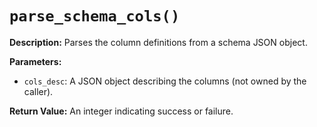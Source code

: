 # `parse_schema_cols()`

**Description:**
Parses the column definitions from a schema JSON object.

**Parameters:**
- `cols_desc`: A JSON object describing the columns (not owned by the caller).

**Return Value:**
An integer indicating success or failure.
